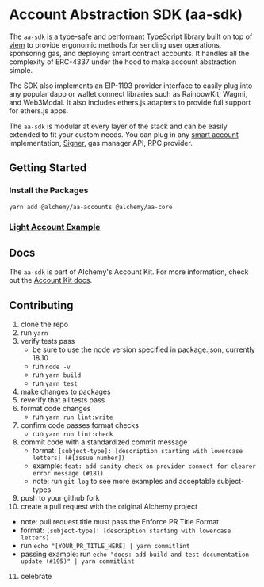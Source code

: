 # Account Abstraction SDK (aa-sdk)

The `aa-sdk` is a type-safe and performant TypeScript library built on top of [viem](https://viem.sh/) to provide ergonomic methods for sending user operations, sponsoring gas, and deploying smart contract accounts. It handles all the complexity of ERC-4337 under the hood to make account abstraction simple.

The SDK also implements an EIP-1193 provider interface to easily plug into any popular dapp or wallet connect libraries such as RainbowKit, Wagmi, and Web3Modal. It also includes ethers.js adapters to provide full support for ethers.js apps.

The `aa-sdk` is modular at every layer of the stack and can be easily extended to fit your custom needs. You can plug in any [smart account](https://accountkit.alchemy.com/smart-accounts/accounts/using-your-own) implementation, [Signer](https://accountkit.alchemy.com/smart-accounts/signers/overview), gas manager API, RPC provider.

## Getting Started

### Install the Packages

```bash [yarn]
yarn add @alchemy/aa-accounts @alchemy/aa-core
```

### [Light Account Example](https://accountkit.alchemy.com/overview/getting-started#a-simple-light-account-example)

## Docs

The `aa-sdk` is part of Alchemy's Account Kit. For more information, check out the [Account Kit docs](https://accountkit.alchemy.com).

## Contributing

1. clone the repo
2. run `yarn`
3. verify tests pass
   - be sure to use the node version specified in package.json, currently 18.10
   - run `node -v`
   - run `yarn build`
   - run `yarn test`
4. make changes to packages
5. reverify that all tests pass
6. format code changes
   - run `yarn run lint:write`
7. confirm code passes format checks
   - run `yarn run lint:check`
8. commit code with a standardized commit message
   - format: `[subject-type]: [description starting with lowercase letters] (#[issue number])`
   - example: `feat: add sanity check on provider connect for clearer error message (#181)`
   - note: run `git log` to see more examples and acceptable subject-types
9. push to your github fork
10. create a pull request with the original Alchemy project

- note: pull request title must pass the Enforce PR Title Format
- format: `[subject-type]: [description starting with lowercase letters]`
- run `echo "[YOUR_PR_TITLE_HERE] | yarn commitlint`
- passing example: run `echo "docs: add build and test documentation update (#195)" | yarn commitlint`

11. celebrate
